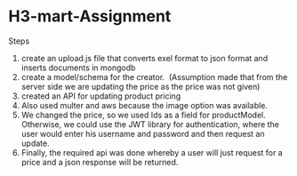 # H3-mart-Assignment
Steps
1. create an upload.js file that converts exel format to json format and inserts documents in mongodb
2. create a model/schema for the creator. 
(Assumption made that from the server side we are updating the price as the price was not given) 
3. created an API for updating product pricing 
4. Also used multer and aws because the image option was available. 
5. We changed the price, so we used Ids as a field for productModel. Otherwise, we could use the JWT library for authentication, where the user would enter his username and password and then request an update. 
6. Finally, the required api was done whereby a user will just request for a price and a json response will be returned.
